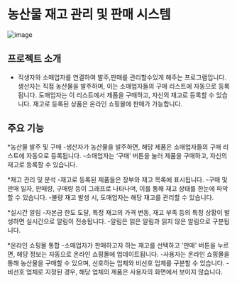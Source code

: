 # 농산물 재고 관리 및 판매 시스템

![image](https://github.com/seraphicblue/-Agricultural-products-management/assets/111176608/06e21942-aaab-49e9-88a2-4da0b8f6f4bb)


## 프로젝트 소개

  * 직생자와 소매업자를 연결하여 발주,판매를 관리할수있게 해주는 프로그램입니다. 
    생산자는 직접 농산물을 발주하며, 이는 소매업자들의 구매 리스트에 자동으로 등록됩니다. 
    도매업자는 이 리스트에서 제품을 구매하고, 자신의 재고로 등록할 수 있습니다.
    재고로 등록된 상품은 온라인 쇼핑몰에 판매가 가능합니다.


## 주요 기능

  *농산물 발주 및 구매
    -생산자가 농산물을 발주하면, 해당 제품은 소매업자들의 구매 리스트에 자동으로 등록됩니다.
    -소매업자는 ‘구매’ 버튼을 눌러 제품을 구매하고, 자신의 재고로 등록할 수 있습니다.
    
  *재고 관리 및 분석
    -재고로 등록된 제품들은 장부와 재고 목록에 표시됩니다.
    -구매 및 판매 일자, 판매량, 구매량 등이 그래프로 나타나며, 이를 통해 재고 상태를 한눈에 파악할 수 있습니다.
    -불량 재고 발생 시, 도매업자는 해당 재고를 관리할 수 있습니다.
    
  *실시간 알림
    -자본금 한도 도달, 특정 재고의 가격 변동, 재고 부족 등의 특정 상황이 발생하면 실시간으로 알림이 전송됩니다.
    -알림은 읽은 알림과 읽지 않은 알림으로 구분됩니다.
    
  *온라인 쇼핑몰 통합
    -소매업자가 판매하고자 하는 재고를 선택하고 '판매' 버튼을 누르면, 해당 정보는 자동으로 온라인 쇼핑몰에 업데이트됩니다.
    -사용자는 온라인 쇼핑몰을 통해 농산물을 구매할 수 있으며, 선호하는 업체와 비선호 업체를 구분할 수 있습니다.
    -비선호 업체로 지정된 경우, 해당 업체의 제품은 사용자의 화면에서 보이지 않습니다.
